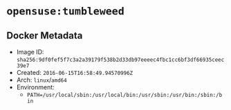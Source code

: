 # `opensuse:tumbleweed`

## Docker Metadata

- Image ID: `sha256:9df0fef5f7c3a2a39179f538b2d33db97eeeec4fbc1cc6bf3df66935ceec39e7`
- Created: `2016-06-15T16:58:49.94570996Z`
- Arch: `linux`/`amd64`
- Environment:
  - `PATH=/usr/local/sbin:/usr/local/bin:/usr/sbin:/usr/bin:/sbin:/bin`
